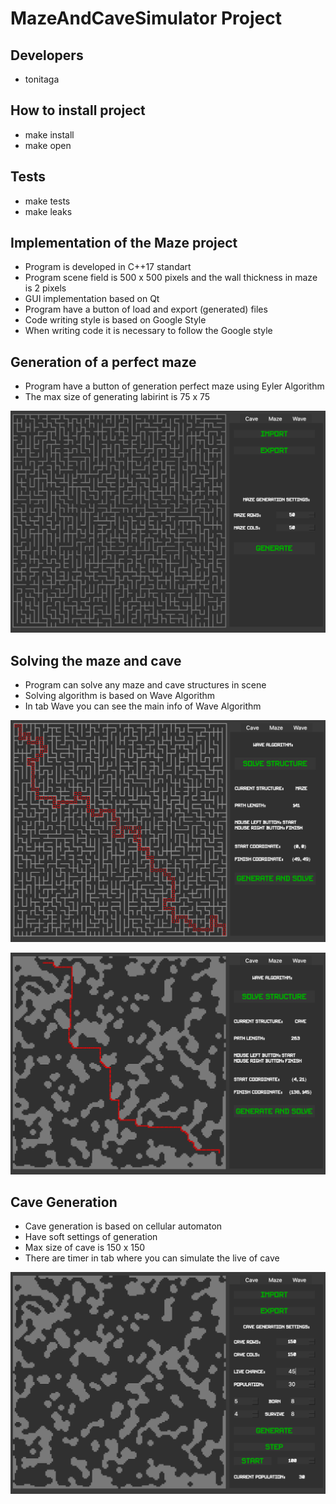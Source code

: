 # MazeAndCaveSimulator Project

## Developers
- tonitaga

## How to install project

- make install 
- make open

## Tests

- make tests
- make leaks

## Implementation of the Maze project

- Program is developed in C++17 standart
- Program scene field is 500 x 500 pixels and the wall thickness in maze is 2 pixels
- GUI implementation based on Qt
- Program have a button of load and export (generated) files
- Code writing style is based on Google Style
- When writing code it is necessary to follow the Google style

## Generation of a perfect maze

- Program have a button of generation perfect maze using Eyler Algorithm
- The max size of generating labirint is 75 x 75

![maze](misc/images/maze.png)

## Solving the maze and cave

- Program can solve any maze and cave structures in scene
- Solving algorithm is based on Wave Algorithm
- In tab Wave you can see the main info of Wave Algorithm

![maze](misc/images/maze_path.png)

![cave](misc/images/cave_path.png)

## Cave Generation

- Cave generation is based on cellular automaton
- Have soft settings of generation
- Max size of cave is 150 x 150
- There are timer in tab where you can simulate the live of cave

![cave](misc/images/cave.png)